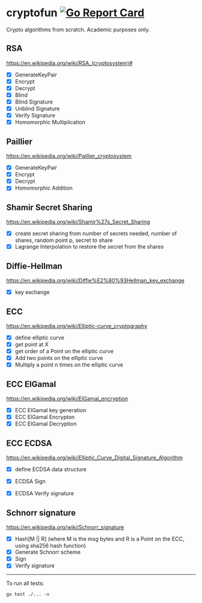 # cryptofun [![Go Report Card](https://goreportcard.com/badge/github.com/arnaucube/cryptofun)](https://goreportcard.com/report/github.com/arnaucube/cryptofun)

Crypto algorithms from scratch. Academic purposes only.


## RSA
https://en.wikipedia.org/wiki/RSA_(cryptosystem)#
- [x] GenerateKeyPair
- [x] Encrypt
- [x] Decrypt
- [x] Blind
- [x] Blind Signature
- [x] Unblind Signature
- [x] Verify Signature
- [x] Homomorphic Multiplication

## Paillier
https://en.wikipedia.org/wiki/Paillier_cryptosystem
- [x] GenerateKeyPair
- [x] Encrypt
- [x] Decrypt
- [x] Homomorphic Addition

## Shamir Secret Sharing
https://en.wikipedia.org/wiki/Shamir%27s_Secret_Sharing
- [x] create secret sharing from number of secrets needed, number of shares, random point p, secret to share
- [x] Lagrange Interpolation to restore the secret from the shares

## Diffie-Hellman
https://en.wikipedia.org/wiki/Diffie%E2%80%93Hellman_key_exchange
- [x] key exchange

## ECC
https://en.wikipedia.org/wiki/Elliptic-curve_cryptography
- [x] define elliptic curve
- [x] get point at X
- [x] get order of a Point on the elliptic curve
- [x] Add two points on the elliptic curve
- [x] Multiply a point n times on the elliptic curve

## ECC ElGamal
https://en.wikipedia.org/wiki/ElGamal_encryption
- [x] ECC ElGamal key generation
- [x] ECC ElGamal Encrypton
- [x] ECC ElGamal Decryption

## ECC ECDSA
https://en.wikipedia.org/wiki/Elliptic_Curve_Digital_Signature_Algorithm
- [x] define ECDSA data structure
- [x] ECDSA Sign
- [x] ECDSA Verify signature


## Schnorr signature
https://en.wikipedia.org/wiki/Schnorr_signature
- [x] Hash[M || R] (where M is the msg bytes and R is a Point on the ECC, using sha256 hash function)
- [x] Generate Schnorr scheme
- [x] Sign
- [x] Verify signature

---

To run all tests:
```
go test ./... -v
```
